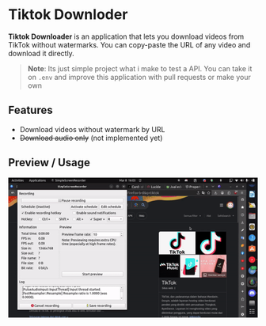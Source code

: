 # Tiktok Downloder

**Tiktok Downloader** is an application that lets you download videos from TikTok without watermarks.
You can copy-paste the URL of any video and download it directly.

> **Note**:
> Its just simple project what i make to test a API.
> You can take it on `.env` and improve this application with pull requests or make your own 

## Features

- Download videos without watermark by URL
- ~~Download audio only~~ (not implemented yet)

## Preview / Usage

![Usage](./preview.gif)